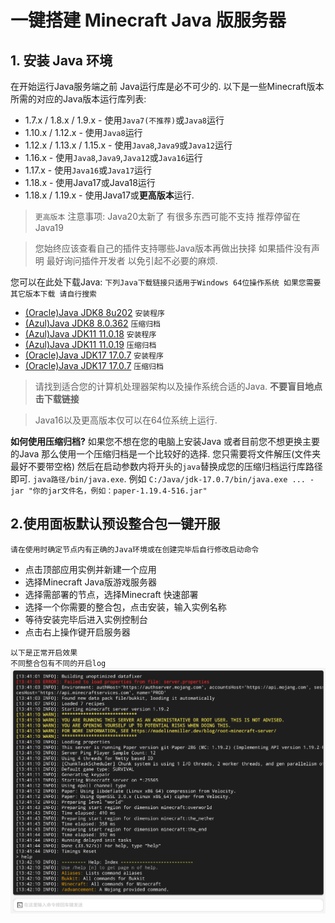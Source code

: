 # 一键搭建 Minecraft Java 版服务器

## 1. 安装 Java 环境

在开始运行Java服务端之前 Java运行库是必不可少的.
以下是一些Minecraft版本所需的对应的Java版本运行库列表:

  - 1.7.x / 1.8.x / 1.9.x - 使用`Java7(不推荐)`或`Java8`运行
  - 1.10.x / 1.12.x - 使用`Java8`运行
  - 1.12.x / 1.13.x / 1.15.x - 使用`Java8`,`Java9`或`Java12`运行
  - 1.16.x - 使用`Java8`,`Java9`,`Java12`或`Java16`运行
  - 1.17.x - 使用`Java16`或`Java17`运行
  - 1.18.x - 使用Java17或Java18运行
  - 1.18.x / 1.19.x - 使用Java17或**更高版本**运行.

> `更高版本` 注意事项: Java20太新了 有很多东西可能不支持 推荐停留在Java19

> 您始终应该查看自己的插件支持哪些Java版本再做出抉择 如果插件没有声明 最好询问插件开发者 以免引起不必要的麻烦.
  
您可以在此处下载Java: `下列Java下载链接只适用于Windows 64位操作系统 如果您需要其它版本下载 请自行搜索`
  - [(Oracle)Java JDK8 8u202](https://repo.huaweicloud.com/java/jdk/8u202-b08/jdk-8u202-windows-x64.exe) `安装程序`
  - [(Azul)Java JDK8 8.0.362](https://cdn.azul.com/zulu/bin/zulu8.68.0.21-ca-jdk8.0.362-win_x64.zip) `压缩归档`
  - [(Azul)Java JDK11 11.0.18](https://cdn.azul.com/zulu/bin/zulu11.62.17-ca-jdk11.0.18-win_x64.msi) `安装程序`
  - [(Azul)Java JDK11 11.0.19](https://cdn.azul.com/zulu/bin/zulu11.64.19-ca-jdk11.0.19-win_x64.zip) `压缩归档`
  - [(Oracle)Java JDK17 17.0.7](https://download.oracle.com/java/17/latest/jdk-17_windows-x64_bin.exe) `安装程序`
  - [(Oracle)Java JDK17 17.0.7](https://download.oracle.com/java/17/archive/jdk-17.0.7_windows-x64_bin.zip) `压缩归档`

> 请找到适合您的计算机处理器架构以及操作系统合适的Java. **不要盲目地点击下载链接**  

> Java16以及更高版本仅可以在64位系统上运行.  

**如何使用压缩归档?**
如果您不想在您的电脑上安装Java 或者目前您不想更换主要的Java 那么使用一个压缩归档是一个比较好的选择.
您只需要将文件解压(文件夹最好不要带空格) 然后在启动参数内将开头的`java`替换成您的压缩归档运行库路径即可. 
`java路径/bin/java.exe`. 例如 `C:/Java/jdk-17.0.7/bin/java.exe ... -jar "你的jar文件名，例如：paper-1.19.4-516.jar"`

## 2.使用面板默认预设整合包一键开服

`请在使用时确定节点内有正确的Java环境或在创建完毕后自行修改启动命令`

- 点击顶部应用实例并新建一个应用
- 选择Minecraft Java版游戏服务器
- 选择需部署的节点，选择Minecraft 快速部署
- 选择一个你需要的整合包，点击安装，输入实例名称
- 等待安装完毕后进入实例控制台
- 点击右上操作键开启服务器

`以下是正常开启效果` \
`不同整合包有不同的开启log`
![正常开启后效果](../images/zh_cn/java_setup.png)


